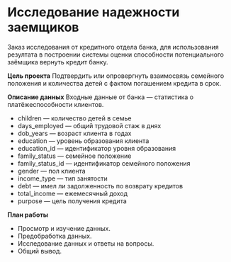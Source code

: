 # Исследование надежности заемщиков

Заказ исследования от кредитного отдела банка, для использования резултата в построении системы оценки способности потенциального заёмщика вернуть кредит банку.

**Цель проекта**
Подтвердить или опровергнуть взаимосвязь семейного положения и количества детей с фактом погашением кредита в срок.

**Описание данных**
Входные данные от банка — статистика о платёжеспособности клиентов.

* children — количество детей в семье
* days_employed — общий трудовой стаж в днях
* dob_years — возраст клиента в годах
* education — уровень образования клиента
* education_id — идентификатор уровня образования
* family_status — семейное положение
* family_status_id — идентификатор семейного положения
* gender — пол клиента
* income_type — тип занятости
* debt — имел ли задолженность по возврату кредитов
* total_income — ежемесячный доход
* purpose — цель получения кредита

**План работы**
* Просмотр и изучение данных.
* Предобработка данных.
* Исследование данных и ответы на вопросы.
* Общий вывод.